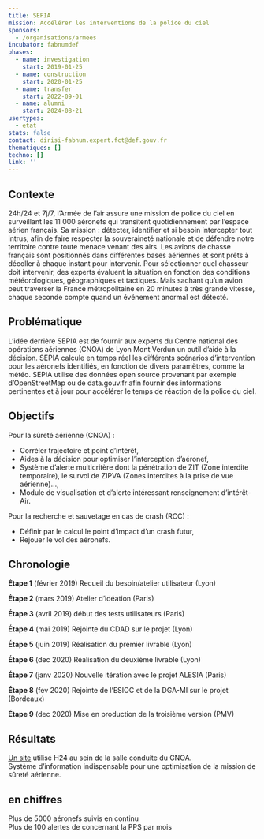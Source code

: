 ```yaml
---
title: SEPIA
mission: Accélérer les interventions de la police du ciel
sponsors:
  - /organisations/armees
incubator: fabnumdef
phases:
  - name: investigation
    start: 2019-01-25
  - name: construction
    start: 2020-01-25
  - name: transfer
    start: 2022-09-01
  - name: alumni
    start: 2024-08-21
usertypes:
  - etat
stats: false
contact: dirisi-fabnum.expert.fct@def.gouv.fr
thematiques: []
techno: []
link: ''
---
```

## Contexte 
24h/24 et 7j/7, l’Armée de l’air assure une mission de police du ciel en surveillant les 11 000 aéronefs qui transitent quotidiennement par l’espace aérien français. Sa mission : détecter, identifier et si besoin intercepter tout intrus, afin de faire respecter la souveraineté nationale et de défendre notre territoire contre toute menace venant des airs.
Les avions de chasse français sont positionnés dans différentes bases aériennes et sont prêts à décoller à chaque instant pour intervenir. Pour sélectionner quel chasseur doit intervenir, des experts évaluent la situation en fonction des conditions météorologiques, géographiques et tactiques. Mais sachant qu’un avion peut traverser la France métropolitaine en 20 minutes à très grande vitesse, chaque seconde compte quand un événement anormal est détecté.

## Problématique
L’idée derrière SEPIA est de fournir aux experts du Centre national des opérations aériennes (CNOA) de Lyon Mont Verdun un outil d’aide à la décision. SEPIA calcule en temps réel les différents scénarios d’intervention pour les aéronefs identifiés, en fonction de divers paramètres, comme la météo.
SEPIA utilise des données open source provenant par exemple d’OpenStreetMap ou de data.gouv.fr afin fournir des informations pertinentes et à jour pour accélérer le temps de réaction de la police du ciel.

## Objectifs   
Pour la sûreté aérienne (CNOA) :
* Corréler trajectoire et point d’intérêt,
* Aides à la décision pour optimiser l’interception d’aéronef,
* Système d’alerte multicritère dont la pénétration de ZIT (Zone interdite temporaire), le survol de ZIPVA (Zones interdites à la prise de vue aérienne)…,
* Module de visualisation et d’alerte intéressant renseignement d’intérêt-Air.

Pour la recherche et sauvetage en cas de crash (RCC) :
* Définir par le calcul le point d’impact d’un crash futur,
* Rejouer le vol des aéronefs.


## Chronologie
__Étape 1__ (février 2019) Recueil du besoin/atelier utilisateur (Lyon)   

__Étape 2__ (mars 2019) Atelier d’idéation (Paris)   

__Étape 3__ (avril 2019) début des tests utilisateurs (Paris)   

__Étape 4__ (mai 2019) Rejointe du CDAD sur le projet (Lyon)   

__Étape 5__ (juin 2019) Réalisation du premier livrable (Lyon)   

__Étape 6__ (dec 2020) Réalisation du deuxième livrable (Lyon)   

__Étape 7__ (janv 2020) Nouvelle itération avec le projet ALESIA (Paris)   

__Étape 8__ (fev 2020) Rejointe de l’ESIOC et de la DGA-MI sur le projet (Bordeaux)   

__Étape 9__ (dec 2020) Mise en production de la troisième version (PMV)   

## Résultats
[Un site](https://sepia.fabnum.fr) utilisé H24 au sein de la salle conduite du CNOA.   
Système d’information indispensable pour une optimisation de la mission de sûreté aérienne.

## en chiffres
Plus de 5000 aéronefs suivis en continu     
Plus de 100 alertes de concernant la PPS par mois

